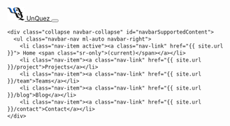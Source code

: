<nav class="navbar navbar-expand-lg navbar-transparent navbar-dark bg-dark">
  <div class="container">
    <a class="navbar-brand" href="{{ site.url }}">
      <img src="/img/logo_color.png" /> UnQuez
    </a>
    <button class="navbar-toggler" type="button" data-toggle="collapse" data-target="#navbarSupportedContent" aria-controls="navbarSupportedContent" aria-expanded="false" aria-label="Toggle navigation">
      <span class="fa fa-navicon"></span>
    </button>

    <div class="collapse navbar-collapse" id="navbarSupportedContent">
      <ul class="navbar-nav ml-auto navbar-right">
        <li class="nav-item active"><a class="nav-link" href="{{ site.url }}"> Home <span class="sr-only">(current)</span></a></li>
        <li class="nav-item"><a class="nav-link" href="{{ site.url }}/project">Projects</a></li>
        <li class="nav-item"><a class="nav-link" href="{{ site.url }}/team">Teams</a></li>
        <li class="nav-item"><a class="nav-link" href="{{ site.url }}/blog">Blog</a></li>
        <li class="nav-item"><a class="nav-link" href="{{ site.url }}/contact">Contact</a></li>
    </div>
  </div>
</nav>
